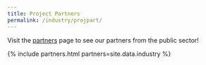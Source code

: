 ```yaml
---
title: Project Partners
permalink: /industry/projpart/
---
```

Visit the [partners](/who-we-are/partners) page to see our partners from the public sector!

{% include partners.html partners=site.data.industry %}